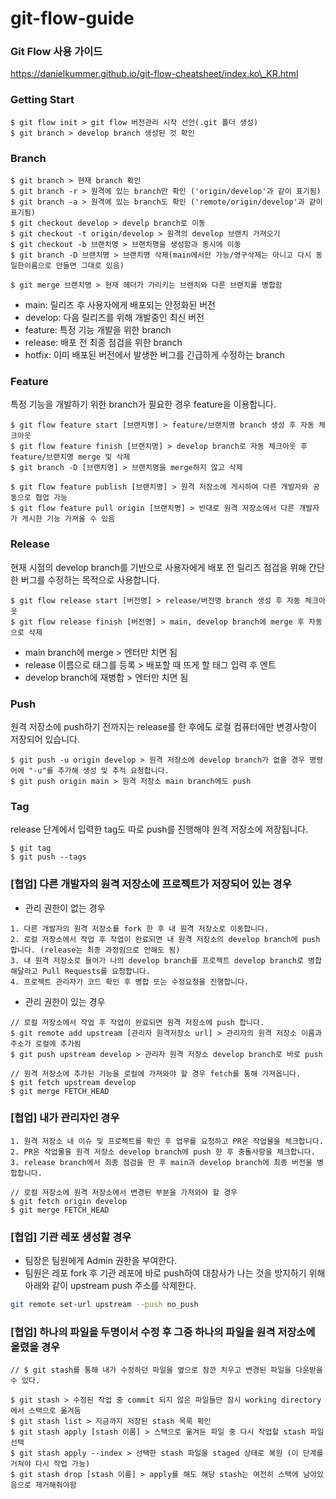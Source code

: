 # git-flow-guide

### Git Flow 사용 가이드

https://danielkummer.github.io/git-flow-cheatsheet/index.ko\_KR.html

### Getting Start

```
$ git flow init > git flow 버전관리 시작 선언(.git 폴더 생성)
$ git branch > develop branch 생성된 것 확인
```

### Branch

```
$ git branch > 현재 branch 확인
$ git branch -r > 원격에 있는 branch만 확인 ('origin/develop'과 같이 표기됨)
$ git branch -a > 원격에 있는 branch도 확인 ('remote/origin/develop'과 같이 표기됨)
$ git checkout develop > develp branch로 이동
$ git checkout -t origin/develop > 원격의 develop 브랜치 가져오기
$ git checkout -b 브랜치명 > 브랜치명을 생성함과 동시에 이동
$ git branch -D 브랜치명 > 브랜치명 삭제(main에서만 가능/영구삭제는 아니고 다시 동일한이름으로 만들면 그대로 있음)
```

```
$ git merge 브랜치명 > 현재 헤더가 가리키는 브랜치와 다른 브랜치를 병합함
```

* main: 릴리즈 후 사용자에게 배포되는 안정화된 버전
* develop: 다음 릴리즈를 위해 개발중인 최신 버전
* feature: 특정 기능 개발을 위한 branch
* release: 배포 전 최종 점검을 위한 branch
* hotfix: 이미 배포된 버전에서 발생한 버그를 긴급하게 수정하는 branch

### Feature

특정 기능을 개발하기 위한 branch가 필요한 경우 feature을 이용합니다.

```
$ git flow feature start [브랜치명] > feature/브랜치명 branch 생성 후 자동 체크아웃
$ git flow feature finish [브랜치명] > develop branch로 자동 체크아웃 후 feature/브랜치명 merge 및 삭제
$ git branch -D [브랜치명] > 브랜치명을 merge하지 않고 삭제

$ git flow feature publish [브랜치명] > 원격 저장소에 게시하여 다른 개발자와 공동으로 협업 가능
$ git flow feature pull origin [브랜치명] > 반대로 원격 저장소에서 다른 개발자가 게시한 기능 가져올 수 있음
```

### Release

현재 시점의 develop branch를 기반으로 사용자에게 배포 전 릴리즈 점검을 위해 간단한 버그를 수정하는 목적으로 사용합니다.

```
$ git flow release start [버전명] > release/버전명 branch 생성 후 자동 체크아웃
$ git flow release finish [버전명] > main, develop branch에 merge 후 자동으로 삭제
```

* main branch에 merge > 엔터만 치면 됨
* release 이름으로 태그를 등록 > 배포할 때 뜨게 할 태그 입력 후 엔트
* develop branch에 재병합 > 엔터만 치면 됨

### Push

원격 저장소에 push하기 전까지는 release를 한 후에도 로컬 컴퓨터에만 변경사항이 저장되어 있습니다.

```
$ git push -u origin develop > 원격 저장소에 develop branch가 없을 경우 명령어에 "-u"를 추가해 생성 및 추적 요청합니다.
$ git push origin main > 원격 저장소 main branch에도 push
```

### Tag

release 단계에서 입력한 tag도 따로 push를 진행해야 원격 저장소에 저장됩니다.

```
$ git tag
$ git push --tags
```

### \[협업] 다른 개발자의 원격 저장소에 프로젝트가 저장되어 있는 경우

* 관리 권한이 없는 경우

```
1. 다른 개발자의 원격 저장소를 fork 한 후 내 원격 저장소로 이동합니다.
2. 로컬 저장소에서 작업 후 작업이 완료되면 내 원격 저장소의 develop branch에 push 합니다. (release는 최종 과정임으로 안해도 됨)
3. 내 원격 저장소로 들어가 나의 develop branch를 프로젝트 develop branch로 병합해달라고 Pull Requests를 요청합니다.
4. 프로젝트 관리자가 코드 확인 후 병합 또는 수정요청을 진행합니다.
```

* 관리 권한이 있는 경우

```
// 로컬 저장소에서 작업 후 작업이 완료되면 원격 저장소에 push 합니다.
$ git remote add upstream [관리자 원격저장소 url] > 관리자의 원격 저장소 이름과 주소가 로컬에 추가됨
$ git push upstream develop > 관리자 원격 저장소 develop branch로 바로 push

// 원격 저장소에 추가된 기능을 로컬에 가져와야 할 경우 fetch를 통해 가져옵니다.
$ git fetch upstream develop
$ git merge FETCH_HEAD
```

### \[협업] 내가 관리자인 경우

```
1. 원격 저장소 내 이슈 및 프로젝트를 확인 후 업무를 요청하고 PR온 작업물을 체크합니다.
2. PR온 작업물을 원격 저장소 develop branch에 push 한 후 충돌사항을 체크합니다.
3. release branch에서 최종 점검을 한 후 main과 develop branch에 최종 버전을 병합합니다.

// 로컬 저장소에 원격 저장소에서 변경된 부분을 가져와야 할 경우
$ git fetch origin develop
$ git merge FETCH_HEAD
```

### \[협업] 기관 레포 생성할 경우

* 팀장은 팀원에게 Admin 권한을 부여한다.
* 팀원은 레포 fork 후 기관 레포에 바로 push하여 대참사가 나는 것을 방지하기 위해 아래와 같이 upstream push 주소를 삭제한다.

```bash
git remote set-url upstream --push no_push
```

### \[협업] 하나의 파일을 두명이서 수정 후 그중 하나의 파일을 원격 저장소에 올렸을 경우

```
// $ git stash를 통해 내가 수정하던 파일을 옆으로 잠깐 치우고 변경된 파일을 다운받을 수 있다.

$ git stash > 수정된 작업 중 commit 되지 않은 파일들만 잠시 working directory에서 스택으로 옮겨둠
$ git stash list > 지금까지 저장된 stash 목록 확인
$ git stash apply [stash 이름] > 스택으로 옮겨둔 파일 중 다시 작업할 stash 파일 선택
$ git stash apply --index > 선택한 stash 파일을 staged 상태로 복원 (이 단계를 거쳐야 다시 작업 가능)
$ git stash drop [stash 이름] > apply를 해도 해당 stash는 여전히 스택에 남아있음으로 제거해줘야함
```
